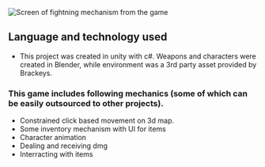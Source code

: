 ![Screen of fightning mechanism from the game](https://github.com/Tsubanee/GameDev/blob/master/RPG%20Tutorial%20Brackeys/Rpg_Screen.png)

## Language and technology used
- This project was created in unity with c#. Weapons and characters were created in Blender, while environment was a 3rd party asset provided by Brackeys. 

### This game includes following mechanics (some of which can be easily outsourced to other projects).

- Constrained click based movement on 3d map.
- Some inventory mechanism with UI for items
- Character animation
- Dealing and receiving dmg
- Interracting with items


